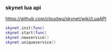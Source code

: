 ### skynet lua api

https://github.com/cloudwu/skynet/wiki/LuaAPI

```lua
skynet.init(func)
skynet.start(func)
skynet.newservice()
skynet.uniqueservice()
```

